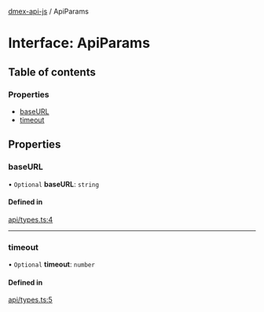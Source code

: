 [dmex-api-js](../README.md) / ApiParams

# Interface: ApiParams

## Table of contents

### Properties

- [baseURL](ApiParams.md#baseurl)
- [timeout](ApiParams.md#timeout)

## Properties

### baseURL

• `Optional` **baseURL**: `string`

#### Defined in

[api/types.ts:4](https://github.com/dmex-app/node-api-js/blob/873b0f8/src/api/types.ts#L4)

___

### timeout

• `Optional` **timeout**: `number`

#### Defined in

[api/types.ts:5](https://github.com/dmex-app/node-api-js/blob/873b0f8/src/api/types.ts#L5)

